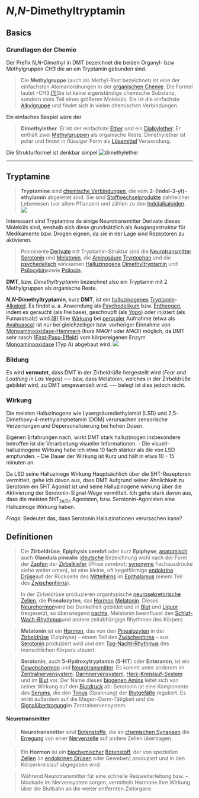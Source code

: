 # **_N_,_N_-Dimethyltryptamin**
## Basics
### Grundlagen der Chemie

Der Prefix *N,N-Dimethyl* in DMT bezeichnet  die beiden Organyl- bzw Methylgruppen *CH3* die an ein Tryptamin gebunden sind. 

> Die **Methylgruppe** (auch als Methyl-Rest bezeichnet) ist eine der einfachsten Atomanordnungen in der [organischen Chemie](https://de.wikipedia.org/wiki/Organische_Chemie "Organische Chemie"). Die Formel lautet –CH3.[[1]](https://de.wikipedia.org/wiki/Methylgruppe#cite_note-ABC_Chemie-1)Sie ist keine eigenständige chemische Substanz, sondern stets Teil eines größeren Moleküls. Sie ist die einfachste [Alkylgruppe](https://de.wikipedia.org/wiki/Alkylgruppe "Alkylgruppe") und findet sich in vielen chemischen Verbindungen.
> 
Ein einfaches Bespiel wäre der 
> **Dimethylether**. Er ist der einfachste [Ether](https://de.wikipedia.org/wiki/Ether "Ether") und ein [Dialkylether](https://de.wikipedia.org/wiki/Dialkylether "Dialkylether"). Er enthält zwei [Methylgruppen](https://de.wikipedia.org/wiki/Methylgruppe "Methylgruppe") als organische Reste. Dimethylether ist polar und findet in flüssiger Form als [Lösemittel](https://de.wikipedia.org/wiki/L%C3%B6semittel "Lösemittel") Verwendung.

Die Strukturformel ist denkbar simpel ![dimethylether](https://upload.wikimedia.org/wikipedia/commons/thumb/d/dd/Dimethyl_ether_Structural_Formulae.svg/180px-Dimethyl_ether_Structural_Formulae.svg.png)


---

## Tryptamine
> **Tryptamine** sind [chemische Verbindungen](https://de.wikipedia.org/wiki/Chemische_Verbindung "Chemische Verbindung"), die vom **2-(Indol-3-yl)-ethylamin** abgeleitet sind. Sie sind [Stoffwechselprodukte](https://de.wikipedia.org/wiki/Stoffwechselprodukt "Stoffwechselprodukt") zahlreicher Lebewesen (vor allem Pflanzen) und zählen zu den [Indolalkaloiden](https://de.wikipedia.org/wiki/Indolalkaloide "Indolalkaloide"). 
![](https://upload.wikimedia.org/wikipedia/commons/thumb/e/e4/Tryptamine_rests_General_Formula_V.svg/220px-Tryptamine_rests_General_Formula_V.svg.png)

Interessant sind Tryptamine da einige Neurotransmitter Derivate dieses Moleküls sind, weshalb sich diese grundsätzlich als Ausgangsstruktur für Medikamente bzw. Drogen eignen, da sie in der Lage sind  Rezeptoren zu aktivieren.


> Prominente [Derivate](https://de.wikipedia.org/wiki/Derivat_(Chemie) "Derivat (Chemie)") mit Tryptamin-Struktur sind die [Neurotransmitter](https://de.wikipedia.org/wiki/Neurotransmitter "Neurotransmitter") [Serotonin](https://de.wikipedia.org/wiki/Serotonin "Serotonin") und [Melatonin](https://de.wikipedia.org/wiki/Melatonin "Melatonin"), die [Aminosäure](https://de.wikipedia.org/wiki/Aminos%C3%A4uren "Aminosäuren")  [Tryptophan](https://de.wikipedia.org/wiki/Tryptophan "Tryptophan") und die [psychedelisch](https://de.wikipedia.org/wiki/Psychedelikum "Psychedelikum") wirksamen [Halluzinogene](https://de.wikipedia.org/wiki/Halluzinogen "Halluzinogen")  [Dimethyltryptamin](https://de.wikipedia.org/wiki/Dimethyltryptamin "Dimethyltryptamin") und [Psilocybin](https://de.wikipedia.org/wiki/Psilocybin "Psilocybin")sowie [Psilocin](https://de.wikipedia.org/wiki/Psilocin "Psilocin").



**DMT**, bzw. *Dimethyltryptamin* bezeichnet also ein Tryptamin mit 2 Methylgruppen als organische Reste.  

**_N_,_N_-Dimethyltryptamin**, kurz **DMT**, ist ein [halluzinogenes](https://de.wikipedia.org/wiki/Halluzinogen "Halluzinogen")  [Tryptamin](https://de.wikipedia.org/wiki/Tryptamine "Tryptamine")-[Alkaloid](https://de.wikipedia.org/wiki/Alkaloid "Alkaloid"). Es findet u. a. Anwendung als [Psychedelikum](https://de.wikipedia.org/wiki/Psychedelikum "Psychedelikum") bzw. [Entheogen](https://de.wikipedia.org/wiki/Entheogen "Entheogen"), indem es geraucht (als Freibase), geschnupft (als [Yopo](https://de.wikipedia.org/wiki/Yopo#Verwendung "Yopo")) oder injiziert (als Fumaratsalz) wird.[[8]](https://de.wikipedia.org/wiki/Dimethyltryptamin#cite_note-Strassman-8) Eine [Wirkung](https://de.wikipedia.org/wiki/Wirkung_(Pharmakologie) "Wirkung (Pharmakologie)") bei [peroraler](https://de.wikipedia.org/wiki/Peroral "Peroral") Aufnahme (etwa als [Ayahuasca](https://de.wikipedia.org/wiki/Ayahuasca "Ayahuasca")) ist nur bei gleichzeitiger bzw. vorheriger Einnahme von [Monoaminooxidase-Hemmern](https://de.wikipedia.org/wiki/Monoaminooxidase-Hemmer "Monoaminooxidase-Hemmer") (kurz _MAOH_ oder _MAOI_) möglich, da DMT sehr rasch ([First-Pass-Effekt](https://de.wikipedia.org/wiki/First-Pass-Effekt "First-Pass-Effekt")) vom körpereigenen Enzym [Monoaminooxidase](https://de.wikipedia.org/wiki/Monoaminooxidase "Monoaminooxidase") (Typ A) abgebaut wird.
![](https://upload.wikimedia.org/wikipedia/commons/thumb/3/35/Dimethyltryptamine_2.svg/1024px-Dimethyltryptamine_2.svg.png)

### Bildung
Es wird **vermutet**, dass DMT in der Zirbeldrüße hergestellt wird (*Fear and Loathing in Las Vegas*) --- bzw, dass Melatonin, welches in der Zirbeldrüße gebildet wird, zu DMT umgewandelt wird. --- belegt ist dies jedoch nicht.

### Wirkung
Die meisten Halluzinogene wie Lysergsäurediethylamid (LSD) und 2,5-Dimethoxy-4-methylamphetamin (DOM) verursachen sensorische Verzerrungen und Depersonalisierung bei hohen Dosen.

Eigenen Erfahrungen nach, wirkt DMT stark halluzinogen insbesondere betroffen ist die Verarbeitung visueller Informationen. - Die visuell-halluzinogene Wirkung habe ich etwa 10 fach stärker als die von LSD empfunden. -  Die Dauer der Wirkung ist Kurz und hält in etwa 10 - 15 minuten an.

Da LSD seine Halluzinoge Wirkung Hauptsächlich über die 5HT-Rezeptoren vermittelt, gehe ich davon aus, dass DMT Aufgrund seiner Ähnlichkeit zu Serotonin ein 5HT Agonist ist und seine Halluzinogene wirkung über die Aktivierung der Serotonin-Signal-Wege vermittelt. Ich gehe stark davon aus, dass die meisten 5HT<sub>2a/2c</sub> Agonisten, bzw. Serotonin-Agonisten eine Halluzinoge Wirkung haben.

*Frage:*
Bedeutet das, dass Serotonin Halluzinationen verursachen kann? 
 
Definitionen
---

>Die  **Zirbeldrüse**,  **Epiphysis cerebri**  oder kurz  **Epiphyse**,  [anatomisch](https://de.wikipedia.org/wiki/Nomenklatur_(Anatomie) "Nomenklatur (Anatomie)")  auch  **Glandula pinealis**  ([deutsche](https://de.wikipedia.org/wiki/Deutsche_Sprache "Deutsche Sprache")  Bezeichnung wohl nach der Form der  [Zapfen](https://de.wikipedia.org/wiki/Zapfen_(Botanik) "Zapfen (Botanik)")  der  [Zirbelkiefer](https://de.wikipedia.org/wiki/Zirbelkiefer "Zirbelkiefer")  (_Pinus cembra_);  [synonyme](https://de.wikipedia.org/wiki/Synonymie "Synonymie")  Fachausdrücke siehe weiter unten), ist eine kleine, oft kegelförmige  [endokrine Drüse](https://de.wikipedia.org/wiki/Endokrine_Dr%C3%BCse "Endokrine Drüse")auf der Rückseite des  [Mittelhirns](https://de.wikipedia.org/wiki/Mittelhirn "Mittelhirn")  im  [Epithalamus](https://de.wikipedia.org/wiki/Epithalamus "Epithalamus")  (einem Teil des  [Zwischenhirns](https://de.wikipedia.org/wiki/Zwischenhirn "Zwischenhirn")).
>
> In der Zirbeldrüse produzieren organtypische  [neurosekretorische Zellen](https://de.wikipedia.org/wiki/Neurosekretorische_Zelle "Neurosekretorische Zelle"), die  **Pinealozyten**, das  [Hormon](https://de.wikipedia.org/wiki/Hormon "Hormon")  [Melatonin](https://de.wikipedia.org/wiki/Melatonin "Melatonin"). Dieses  [Neurohormon](https://de.wikipedia.org/wiki/Neurohormon "Neurohormon")wird bei Dunkelheit gebildet und in  [Blut](https://de.wikipedia.org/wiki/Blutgef%C3%A4%C3%9Fsystem "Blutgefäßsystem")  und  [Liquor](https://de.wikipedia.org/wiki/Liquor_cerebrospinalis "Liquor cerebrospinalis")  freigesetzt, so überwiegend  [nachts](https://de.wikipedia.org/wiki/Nacht "Nacht"). Melatonin beeinflusst den  [Schlaf-Wach-Rhythmus](https://de.wikipedia.org/wiki/Zirkadiane_Rhythmik "Zirkadiane Rhythmik")und andere zeitabhängige Rhythmen des Körpers

>**Melatonin** ist ein [Hormon](https://de.wikipedia.org/wiki/Hormon "Hormon"), das von den [Pinealozyten](https://de.wikipedia.org/wiki/Pinealozyt "Pinealozyt") in der [Zirbeldrüse](https://de.wikipedia.org/wiki/Zirbeldr%C3%BCse "Zirbeldrüse") (Epiphyse) – einem Teil des [Zwischenhirns](https://de.wikipedia.org/wiki/Zwischenhirn "Zwischenhirn") – aus [Serotonin](https://de.wikipedia.org/wiki/Serotonin "Serotonin") produziert wird und den [Tag-Nacht-Rhythmus](https://de.wikipedia.org/wiki/Zirkadiane_Rhythmik "Zirkadiane Rhythmik") des menschlichen Körpers steuert.

>**Serotonin**, auch **5-Hydroxytryptamin** (**5-HT**) oder **Enteramin**, ist ein [Gewebshormon](https://de.wikipedia.org/wiki/Gewebshormone "Gewebshormone") und [Neurotransmitter](https://de.wikipedia.org/wiki/Neurotransmitter "Neurotransmitter"). Es kommt unter anderem im [Zentralnervensystem](https://de.wikipedia.org/wiki/Zentralnervensystem "Zentralnervensystem"), [Darmnervensystem](https://de.wikipedia.org/wiki/Enterisches_Nervensystem "Enterisches Nervensystem"), [Herz-Kreislauf-System](https://de.wikipedia.org/wiki/Herz-Kreislauf-System "Herz-Kreislauf-System") und im [Blut](https://de.wikipedia.org/wiki/Blut "Blut") vor. Der Name dieses [biogenen Amins](https://de.wikipedia.org/wiki/Biogene_Amine "Biogene Amine") leitet sich von seiner Wirkung auf den [Blutdruck](https://de.wikipedia.org/wiki/Blutdruck "Blutdruck") ab: Serotonin ist eine Komponente des [Serums](https://de.wikipedia.org/wiki/Blutserum "Blutserum"), die den [Tonus](https://de.wikipedia.org/wiki/Tonus "Tonus") (Spannung) der [Blutgefäße](https://de.wikipedia.org/wiki/Blutgef%C3%A4%C3%9F "Blutgefäß") reguliert. Es wirkt außerdem auf die Magen-Darm-Tätigkeit und die [Signalübertragung](https://de.wikipedia.org/wiki/Signaltransduktion "Signaltransduktion")im Zentralnervensystem.

#### Neurotransmitter
> **Neurotransmitter** sind [Botenstoffe](https://de.wikipedia.org/wiki/Botenstoff "Botenstoff"), die an [chemischen Synapsen](https://de.wikipedia.org/wiki/Synapse#Chemische_Synapsen "Synapse") die [Erregung](https://de.wikipedia.org/wiki/Erregungs%C3%BCbertragung "Erregungsübertragung") von einer [Nervenzelle](https://de.wikipedia.org/wiki/Nervenzelle "Nervenzelle") auf andere Zellen übertragen

#### 
>Ein **Hormon** ist ein [biochemischer](https://de.wikipedia.org/wiki/Biochemie "Biochemie")  [Botenstoff](https://de.wikipedia.org/wiki/Botenstoff "Botenstoff"), der von speziellen [Zellen](https://de.wikipedia.org/wiki/Zelle_(Biologie) "Zelle (Biologie)") (in [endokrinen Drüsen](https://de.wikipedia.org/wiki/Endokrine_Dr%C3%BCse "Endokrine Drüse") oder Geweben) produziert und in den Körperkreislauf abgegeben wird

> Während Neurotransmitter für eine schnelle Reizweiterleitung bzw. –blockade im Nervensystem sorgen, vermitteln Hormone ihre Wirkung über die Blutbahn an die weiter entfernten Zielorgane.
<!--stackedit_data:
eyJoaXN0b3J5IjpbLTEyMzk0MDUyMjEsMjg4MTY3MDA2XX0=
-->